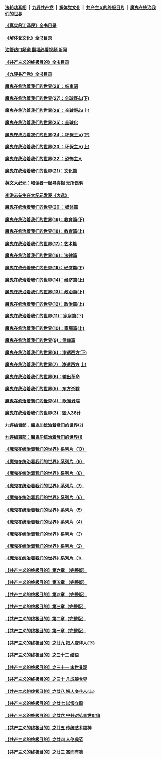 ####  [法轮功真相](../../../../basic/blob/master/README.md?t=05140901) &nbsp;|&nbsp; [九评共产党](../../../../9ping.md/blob/master/README.md?t=05140901) &nbsp;|&nbsp; [解体党文化](../../../../jtdwh.md/blob/master/README.md?t=05140901)  &nbsp;|&nbsp; [共产主义的终极目的](../../../../gczydzjmd.md/blob/master/README.md?t=05140901) &nbsp;|&nbsp; [魔鬼在统治我们的世界](../../../../mgztzwmdsj.md/blob/master/README.md?t=05140901) 

#### [《真实的江泽民》全书目录](../pages/nsc422/n13721399.md?t=05140901) 

#### [《解体党文化》全书目录](../pages/nsc422/n13721157.md?t=05140901) 

#### [油管热门频道 翻墙必看视频 新闻](http://45.76.130.85:81/youtube.html?05140901)

#### [《共产主义的终极目的》全书目录](../pages/nsc422/n13721048.md?t=05140901) 

#### [《九评共产党》全书目录](../pages/nsc422/n13708085.md?t=05140901) 

#### [魔鬼在统治着我们的世界(28)：结束语](../pages/nsc422/n10936246.md?t=05140901) 

#### [魔鬼在统治着我们的世界(27)：全球野心(下)](../pages/nsc422/n10928319.md?t=05140901) 

#### [魔鬼在统治着我们的世界(26)：全球野心(上)](../pages/nsc422/n10900318.md?t=05140901) 

#### [魔鬼在统治着我们的世界(25)：全球化](../pages/nsc422/n10788205.md?t=05140901) 

#### [魔鬼在统治着我们的世界(24)：环保主义(下)](../pages/nsc422/n10695307.md?t=05140901) 

#### [魔鬼在统治着我们的世界(23)：环保主义(上)](../pages/nsc422/n10688613.md?t=05140901) 

#### [魔鬼在统治着我们的世界(22)：恐怖主义](../pages/nsc422/n10614727.md?t=05140901) 

#### [魔鬼在统治着我们的世界(21)：文化篇](../pages/nsc422/n10597706.md?t=05140901) 

#### [英文大纪元：和读者一起寻真相 无所畏惧](../pages/nsc422/n12542027.md?t=05140901) 

#### [李洪志先生在大纪元发表《大选》](../pages/nsc422/n12534746.md?t=05140901) 

#### [魔鬼在统治着我们的世界(20)：媒体篇](../pages/nsc422/n10586579.md?t=05140901) 

#### [魔鬼在统治着我们的世界(19)：教育篇(下)](../pages/nsc422/n10564808.md?t=05140901) 

#### [魔鬼在统治着我们的世界(18)：教育篇(上)](../pages/nsc422/n10526970.md?t=05140901) 

#### [魔鬼在统治着我们的世界(17)：艺术篇](../pages/nsc422/n10499093.md?t=05140901) 

#### [魔鬼在统治着我们的世界(16)：法律篇](../pages/nsc422/n10485969.md?t=05140901) 

#### [魔鬼在统治着我们的世界(15)：经济篇(下)](../pages/nsc422/n10469975.md?t=05140901) 

#### [魔鬼在统治着我们的世界(14)：经济篇(上)](../pages/nsc422/n10457370.md?t=05140901) 

#### [魔鬼在统治着我们的世界(13)：政治篇(下)](../pages/nsc422/n10448270.md?t=05140901) 

#### [魔鬼在统治着我们的世界(12)：政治篇(上)](../pages/nsc422/n10444576.md?t=05140901) 

#### [魔鬼在统治着我们的世界(11)：家庭篇(下)](../pages/nsc422/n10440961.md?t=05140901) 

#### [魔鬼在统治着我们的世界(10)：家庭篇(上)](../pages/nsc422/n10435448.md?t=05140901) 

#### [魔鬼在统治着我们的世界(9)：信仰篇](../pages/nsc422/n10432159.md?t=05140901) 

#### [魔鬼在统治着我们的世界(8)：渗透西方(下)](../pages/nsc422/n10429603.md?t=05140901) 

#### [魔鬼在统治着我们的世界(7)：渗透西方(上)](../pages/nsc422/n10426013.md?t=05140901) 

#### [魔鬼在统治着我们的世界(6)：输出革命](../pages/nsc422/n10421536.md?t=05140901) 

#### [魔鬼在统治着我们的世界(5)：东方杀戮](../pages/nsc422/n10417707.md?t=05140901) 

#### [魔鬼在统治着我们的世界(4)：欧洲发端](../pages/nsc422/n10414890.md?t=05140901) 

#### [魔鬼在统治着我们的世界(3)：毁人36计](../pages/nsc422/n10411583.md?t=05140901) 

#### [九评编辑部：魔鬼在统治着我们的世界(2)](../pages/nsc422/n10410036.md?t=05140901) 

#### [九评编辑部：魔鬼在统治着我们的世界(1)](../pages/nsc422/n10406825.md?t=05140901) 

#### [《魔鬼在统治着我们的世界》系列片（10）](../pages/nsc422/n12292670.md?t=05140901) 

#### [《魔鬼在统治着我们的世界》系列片（9）](../pages/nsc422/n12290859.md?t=05140901) 

#### [《魔鬼在统治着我们的世界》系列片（8）](../pages/nsc422/n12287445.md?t=05140901) 

#### [《魔鬼在统治着我们的世界》系列片（7）](../pages/nsc422/n12283425.md?t=05140901) 

#### [《魔鬼在统治着我们的世界》系列片（6）](../pages/nsc422/n12282314.md?t=05140901) 

#### [《魔鬼在统治着我们的世界》系列片（5）](../pages/nsc422/n12281419.md?t=05140901) 

#### [《魔鬼在统治着我们的世界》系列片（4）](../pages/nsc422/n12274024.md?t=05140901) 

#### [《魔鬼在统治着我们的世界》系列片（3）](../pages/nsc422/n12271322.md?t=05140901) 

#### [《魔鬼在统治着我们的世界》系列片（2）](../pages/nsc422/n12269049.md?t=05140901) 

#### [《魔鬼在统治着我们的世界》系列片（1）](../pages/nsc422/n12267575.md?t=05140901) 

#### [【共产主义的终极目的】第六章 （完整版）](../pages/nsc422/n11428913.md?t=05140901) 

#### [【共产主义的终极目的】第五章 （完整版）](../pages/nsc422/n11428912.md?t=05140901) 

#### [【共产主义的终极目的】第四章 （完整版）](../pages/nsc422/n11428907.md?t=05140901) 

#### [【共产主义的终极目的】第三章（完整版）](../pages/nsc422/n11428848.md?t=05140901) 

#### [【共产主义的终极目的】第二章（完整版）](../pages/nsc422/n11428831.md?t=05140901) 

#### [【共产主义的终极目的】第一章（完整版）](../pages/nsc422/n11417651.md?t=05140901) 

#### [【共产主义的终极目的】之廿九 把人变非人(下)](../pages/nsc422/n11344140.md?t=05140901) 

#### [【共产主义的终极目的】之三十二 结语](../pages/nsc422/n11360535.md?t=05140901) 

#### [【共产主义的终极目的】之三十一 末世景观](../pages/nsc422/n11351129.md?t=05140901) 

#### [【共产主义的终极目的】之三十 几成狼世界](../pages/nsc422/n11348280.md?t=05140901) 

#### [【共产主义的终极目的】之廿八 把人变非人(上)](../pages/nsc422/n11340492.md?t=05140901) 

#### [【共产主义的终极目的】之廿七 以恨立国](../pages/nsc422/n11336944.md?t=05140901) 

#### [【共产主义的终极目的】之廿六 中共对抗普世价值](../pages/nsc422/n11324785.md?t=05140901) 

#### [【共产主义的终极目的】之廿五 传统艺术颂神](../pages/nsc422/n11296396.md?t=05140901) 

#### [【共产主义的终极目的】之廿四 人伦典范](../pages/nsc422/n11296397.md?t=05140901) 

#### [【共产主义的终极目的】之廿三 富而有德](../pages/nsc422/n11283598.md?t=05140901) 

<img src='http://gfw-breaker.win/goodnews/indexes/nsc422.md' width='0px' height='0px'/>
